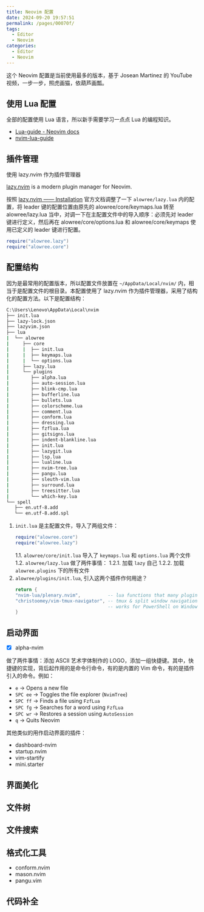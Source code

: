 ```yaml
---
title: Neovim 配置
date: 2024-09-20 19:57:51
permalink: /pages/00070f/
tags:
  - Editor
  - Neovim
categories:
  - Editor
  - Neovim
---
```


这个 Neovim 配置是当前使用最多的版本，基于 Josean Martinez 的 YouTube 视频，一步一步，照虎画猫，依葫芦画瓢。

## 使用 Lua 配置

全部的配置使用 Lua 语言，所以新手需要学习一点点 Lua 的编程知识。

- [Lua-guide - Neovim docs](https://neovim.io/doc/user/lua-guide.html)
- [nvim-lua-guide](https://github.com/nanotee/nvim-lua-guide)

## 插件管理

使用 lazy.nvim 作为插件管理器

[lazy.nvim](https://github.com/folke/lazy.nvim) is a modern plugin manager for Neovim.

按照 [lazy.nvim —— Installation](https://lazy.folke.io/installation) 官方文档调整了一下 `alowree/lazy.lua` 内的配置，将 leader 键的配置位置由原先的 alowree/core/keymaps.lua 转至 alowree/lazy.lua 当中，对调一下在主配置文件中的导入顺序：必须先对 leader 键进行定义，然后再在 alowree/core/options.lua 和 alowree/core/keymaps 使用已定义的 leader 键进行配置。

```lua
require("alowree.lazy")
require("alowree.core")
```

## 配置结构

因为是最常用的配置版本，所以配置文件放置在 `~/AppData/Local/nvim/` 内，相当于是配置文件的根目录。本配置使用了 lazy.nvim 作为插件管理器，采用了结构化的配置方法。以下是配置结构：

```sh
C:\Users\Lenovo\AppData\Local\nvim
├── init.lua
├── lazy-lock.json
├── lazyvim.json
├── lua
|  └── alowree
|     ├── core
|     |  ├── init.lua
|     |  ├── keymaps.lua
|     |  └── options.lua
|     ├── lazy.lua
|     └── plugins
|        ├── alpha.lua
|        ├── auto-session.lua
|        ├── blink-cmp.lua
|        ├── bufferline.lua
|        ├── bullets.lua
|        ├── colorscheme.lua
|        ├── comment.lua
|        ├── conform.lua
|        ├── dressing.lua
|        ├── fzflua.lua
|        ├── gitsigns.lua
|        ├── indent-blankline.lua
|        ├── init.lua
|        ├── lazygit.lua
|        ├── lsp.lua
|        ├── lualine.lua
|        ├── nvim-tree.lua
|        ├── pangu.lua
|        ├── sleuth-vim.lua
|        ├── surround.lua
|        ├── treesitter.lua
|        └── which-key.lua
└── spell
   ├── en.utf-8.add
   └── en.utf-8.add.spl
```

1. `init.lua` 是主配置文件，导入了两组文件：
   ```lua
   require("alowree.core")
   require("alowree.lazy")
   ```
   1.1. `alowree/core/init.lua` 导入了 `keymaps.lua` 和 `options.lua` 两个文件
   1.2. `alowree/lazy.lua` 做了两件事情：
   1.2.1. 加载 `lazy` 自己
   1.2.2. 加载 `alowree.plugins` 下的所有文件
2. `alowree/plugins/init.lua`, 引入这两个插件作何用途？
   ```lua
   return {
   "nvim-lua/plenary.nvim",          -- lua functions that many plugins use
   "christoomey/vim-tmux-navigator", -- tmux & split window navigation
                                     -- works for PowerShell on Windows too
   }
   ```

## 启动界面

- [x] alpha-nvim

做了两件事情：添加 ASCII 艺术字体制作的 LOGO，添加一组快捷键。其中，快捷键的实现，背后起作用的是命令行命令，有的是内置的 Vim 命令，有的是插件引入的命令。例如：

- `e` → Opens a new file
- `SPC ee` → Toggles the file explorer (`NvimTree`)
- `SPC ff` → Finds a file using `FzfLua`
- `SPC fg` → Searches for a word using `FzfLua`
- `SPC wr` → Restores a session using `AutoSession`
- `q` → Quits Neovim

其他类似的用作启动界面的插件：

- dashboard-nvim
- startup.nvim
- vim-startify
- mini.starter

## 界面美化

## 文件树

## 文件搜索

## 格式化工具

- conform.nvim
- mason.nvim
- pangu.vim

## 代码补全
